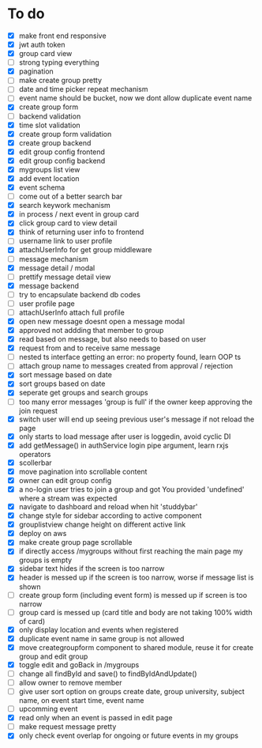 # To do
- [x] make front end responsive
- [x] jwt auth token
- [x] group card view
- [ ] strong typing everything
- [x] pagination
- [ ] make create group pretty
- [ ] date and time picker repeat mechanism
- [ ] event name should be bucket, now we dont allow duplicate event name
- [x] create group form
- [ ] backend validation
- [x] time slot validation
- [x] create group form validation
- [x] create group backend
- [x] edit group config frontend
- [x] edit group config backend
- [x] mygroups list view
- [x] add event location
- [x] event schema
- [ ] come out of a better search bar
- [x] search keywork mechanism
- [x] in process / next event in group card
- [x] click group card to view detail
- [x] think of returning user info to frontend
- [ ] username link to user profile
- [x] attachUserInfo for get group middleware
- [ ] message mechanism
- [x] message detail / modal
- [ ] prettify message detail view
- [x] message backend
- [ ] try to encapsulate backend db codes
- [ ] user profile page
- [ ] attachUserInfo attach full profile
- [x] open new message doesnt open a message modal
- [x] approved not addding that member to group
- [x] read based on message, but also needs to based on user
- [x] request from and to receive same message
- [ ] nested ts interface getting an error: no property found, learn OOP ts
- [ ] attach group name to messages created from approval / rejection
- [x] sort message based on date
- [x] sort groups based on date
- [x] seperate get groups and search groups
- [ ] too many error messages 'group is full' if the owner keep approving the join request
- [x] switch user will end up seeing previous user's message if not reload the page
- [x] only starts to load message after user is loggedin, avoid cyclic DI
- [x] add getMessage() in authService login pipe argument, learn rxjs operators
- [x] scollerbar
- [x] move pagination into scrollable content
- [x] owner can edit group config
- [x] a no-login user tries to join a group and got You provided 'undefined' where a stream was expected
- [x] navigate to dashboard and reload when hit 'studdybar'
- [x] change style for sidebar according to active component
- [x] grouplistview change height on different active link
- [x] deploy on aws
- [x] make create group page scrollable
- [x] if directly access /mygroups without first reaching the main page my groups is empty
- [x] sidebar text hides if the screen is too narrow
- [x] header is messed up if the screen is too narrow, worse if message list is shown
- [ ] create group form (including event form) is messed up if screen is too narrow
- [ ] group card is messed up (card title and body are not taking 100% width of card)
- [x] only display location and events when registered
- [x] duplicate event name in same group is not allowed
- [x] move creategroupform component to shared module, reuse it for create group and edit group
- [x] toggle edit and goBack in /mygroups
- [ ] change all findById and save() to findByIdAndUpdate()
- [ ] allow owner to remove member
- [ ] give user sort option on groups create date, group university, subject name, on event start time, event name
- [ ] upcomming event
- [x] read only when an event is passed in edit page
- [ ] make request message pretty
- [x] only check event overlap for ongoing or future events in my groups